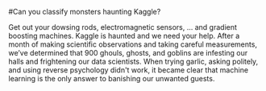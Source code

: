 #Can you classify monsters haunting Kaggle?

Get out your dowsing rods, electromagnetic sensors, … and gradient boosting machines. Kaggle is haunted and we need your help. After a month of making scientific observations and taking careful measurements, we’ve determined that 900 ghouls, ghosts, and goblins are infesting our halls and frightening our data scientists. When trying garlic, asking politely, and using reverse psychology didn't work, it became clear that machine learning is the only answer to banishing our unwanted guests.
